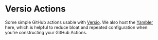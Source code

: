 # Versio Actions

Some simple GitHub actions usable with
[Versio](https://github.com/chaaz/versio). We also host the
[Yambler](./yambler) here, which is helpful to reduce bloat and repeated
configuration when you're constructing your GitHub Actions.
